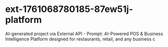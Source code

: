 # ext-1761068780185-87ew51j-platform
AI-generated project via External API - Prompt: AI-Powered POS &amp; Business Intelligence Platform designed for restaurants, retail, and any business c

